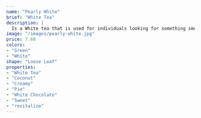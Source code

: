 ```yaml
---
name: "Pearly White"
brief: "White Tea"
description: |
  Is a White tea that is used for individuals looking for something smooth to crave your sweet tooth. Who needs dessert when you can indulge on white chocolate and toasted coconut in your white tea?
image: "/images/pearly-white.jpg"
price: 7.60
colors:
- "Green"
- "White"
shape: "Loose Leaf"
properties:
- "White Tea"
- "Coconut"
- "Creamy"
- "Pie"
- "White Chocolate"
- "Sweet"
- "revitalize"
---
```

